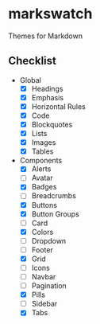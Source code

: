 # markswatch

Themes for Markdown

## Checklist

- Global
  - [x] Headings
  - [x] Emphasis
  - [x] Horizontal Rules
  - [x] Code
  - [x] Blockquotes
  - [x] Lists
  - [x] Images
  - [x] Tables
- Components
  - [x] Alerts
  - [ ] Avatar
  - [x] Badges
  - [ ] Breadcrumbs
  - [x] Buttons
  - [x] Button Groups
  - [ ] Card
  - [x] Colors
  - [ ] Dropdown
  - [ ] Footer
  - [x] Grid
  - [ ] Icons
  - [ ] Navbar
  - [ ] Pagination
  - [x] Pills
  - [ ] Sidebar
  - [x] Tabs

